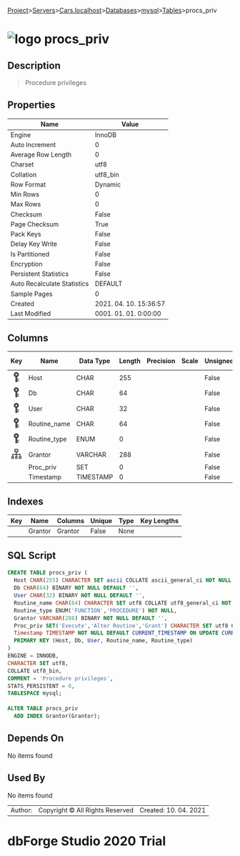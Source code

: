 [Project](../../../../../startpage.md)>[Servers](../../../../Servers.md)>[Cars.localhost](../../../Cars.localhost.md)>[Databases](../../Databases.md)>[mysql](../mysql.md)>[Tables](Tables.md)>procs_priv


# ![logo](../../../../../Images/table64.svg) procs_priv

## <a name="#Description"></a>Description
> Procedure privileges
## <a name="#Properties"></a>Properties
|Name|Value|
|---|---|
|Engine|InnoDB|
|Auto Increment|0|
|Average Row Length|0|
|Charset|utf8|
|Collation|utf8_bin|
|Row Format|Dynamic|
|Min Rows|0|
|Max Rows|0|
|Checksum|False|
|Page Checksum|True|
|Pack Keys|False|
|Delay Key Write|False|
|Is Partitioned|False|
|Encryption|False|
|Persistent Statistics|False|
|Auto Recalculate Statistics|DEFAULT|
|Sample Pages|0|
|Created|2021. 04. 10. 15:36:57|
|Last Modified|0001. 01. 01. 0:00:00|


## <a name="#Columns"></a>Columns
|Key|Name|Data Type|Length|Precision|Scale|Unsigned|Zerofill|Binary|Not Null|Auto Increment|Default|Virtual|Description|
|:---:|---|---|---|---|---|---|---|---|---|---|---|---|---|
|[![Primary Key ](../../../../../Images/primarykey.svg)](#Indexes)|Host|CHAR|255|||False|False|False|True|False|''|False||
|[![Primary Key ](../../../../../Images/primarykey.svg)](#Indexes)|Db|CHAR|64|||False|False|True|True|False|''|False||
|[![Primary Key ](../../../../../Images/primarykey.svg)](#Indexes)|User|CHAR|32|||False|False|True|True|False|''|False||
|[![Primary Key ](../../../../../Images/primarykey.svg)](#Indexes)|Routine_name|CHAR|64|||False|False|False|True|False|''|False||
|[![Primary Key ](../../../../../Images/primarykey.svg)](#Indexes)|Routine_type|ENUM|0|||False|False|True|True|False||False||
|[![Indexes Grantor](../../../../../Images/index.svg)](#Indexes)|Grantor|VARCHAR|288|||False|False|True|True|False|''|False||
||Proc_priv|SET|0|||False|False|False|True|False|''|False||
||Timestamp|TIMESTAMP|0|||False|False|False|True|False|CURRENT_TIMESTAMP|False||

## <a name="#Indexes"></a>Indexes
|Key|Name|Columns|Unique|Type|Key Lengths|
|:---:|---|---|---|---|---|
||Grantor|Grantor|False|None||

## <a name="#SqlScript"></a>SQL Script
```SQL
CREATE TABLE procs_priv (
  Host CHAR(255) CHARACTER SET ascii COLLATE ascii_general_ci NOT NULL DEFAULT '',
  Db CHAR(64) BINARY NOT NULL DEFAULT '',
  User CHAR(32) BINARY NOT NULL DEFAULT '',
  Routine_name CHAR(64) CHARACTER SET utf8 COLLATE utf8_general_ci NOT NULL DEFAULT '',
  Routine_type ENUM('FUNCTION','PROCEDURE') NOT NULL,
  Grantor VARCHAR(288) BINARY NOT NULL DEFAULT '',
  Proc_priv SET('Execute','Alter Routine','Grant') CHARACTER SET utf8 COLLATE utf8_general_ci NOT NULL DEFAULT '',
  Timestamp TIMESTAMP NOT NULL DEFAULT CURRENT_TIMESTAMP ON UPDATE CURRENT_TIMESTAMP,
  PRIMARY KEY (Host, Db, User, Routine_name, Routine_type)
)
ENGINE = INNODB,
CHARACTER SET utf8,
COLLATE utf8_bin,
COMMENT = 'Procedure privileges',
STATS_PERSISTENT = 0,
TABLESPACE mysql;

ALTER TABLE procs_priv 
  ADD INDEX Grantor(Grantor);
```

## <a name="#DependsOn"></a>Depends On
No items found

## <a name="#UsedBy"></a>Used By
No items found

||||
|---|---|---|
|Author: |Copyright © All Rights Reserved|Created: 10. 04. 2021|
# dbForge Studio 2020 Trial